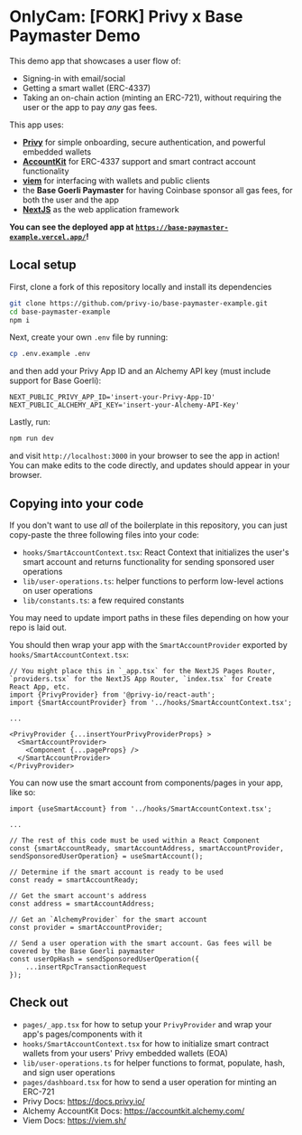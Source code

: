 # OnlyCam: [FORK] Privy x Base Paymaster Demo

This demo app that showcases a user flow of:

- Signing-in with email/social
- Getting a smart wallet (ERC-4337)
- Taking an on-chain action (minting an ERC-721), without requiring the user or the app to pay _any_ gas fees.

This app uses:

- [**Privy**](https://www.privy.io/) for simple onboarding, secure authentication, and powerful embedded wallets
- [**AccountKit**](https://accountkit.alchemy.com/) for ERC-4337 support and smart contract account functionality
- [**viem**](https://viem.sh/) for interfacing with wallets and public clients
- the **Base Goerli Paymaster** for having Coinbase sponsor all gas fees, for both the user and the app
- [**NextJS**](https://nextjs.org/) as the web application framework

**You can see the deployed app at [`https://base-paymaster-example.vercel.app/`](https://base-paymaster-example.vercel.app/)!**

## Local setup

First, clone a fork of this repository locally and install its dependencies

```sh
git clone https://github.com/privy-io/base-paymaster-example.git
cd base-paymaster-example
npm i
```

Next, create your own `.env` file by running:

```sh
cp .env.example .env
```

and then add your Privy App ID and an Alchemy API key (must include support for Base Goerli):

```
NEXT_PUBLIC_PRIVY_APP_ID='insert-your-Privy-App-ID'
NEXT_PUBLIC_ALCHEMY_API_KEY='insert-your-Alchemy-API-Key'
```

Lastly, run:

```sh
npm run dev
```

and visit `http://localhost:3000` in your browser to see the app in action! You can make edits to the code directly, and updates should appear in your browser.

## Copying into your code

If you don't want to use _all_ of the boilerplate in this repository, you can just copy-paste the three following files into your code:

- `hooks/SmartAccountContext.tsx`: React Context that initializes the user's smart account and returns functionality for sending sponsored user operations
- `lib/user-operations.ts`: helper functions to perform low-level actions on user operations
- `lib/constants.ts`: a few required constants

You may need to update import paths in these files depending on how your repo is laid out.

You should then wrap your app with the `SmartAccountProvider` exported by `hooks/SmartAccountContext.tsx`:

```tsx
// You might place this in `_app.tsx` for the NextJS Pages Router, `providers.tsx` for the NextJS App Router, `index.tsx` for Create React App, etc.
import {PrivyProvider} from '@privy-io/react-auth';
import {SmartAccountProvider} from '../hooks/SmartAccountContext.tsx';

...

<PrivyProvider {...insertYourPrivyProviderProps} >
  <SmartAccountProvider>
    <Component {...pageProps} />
  </SmartAccountProvider>
</PrivyProvider>
```

You can now use the smart account from components/pages in your app, like so:

```tsx
import {useSmartAccount} from '../hooks/SmartAccountContext.tsx';

...

// The rest of this code must be used within a React Component
const {smartAccountReady, smartAccountAddress, smartAccountProvider, sendSponsoredUserOperation} = useSmartAccount();

// Determine if the smart account is ready to be used
const ready = smartAccountReady;

// Get the smart account's address
const address = smartAccountAddress;

// Get an `AlchemyProvider` for the smart account
const provider = smartAccountProvider;

// Send a user operation with the smart account. Gas fees will be covered by the Base Goerli paymaster
const userOpHash = sendSponsoredUserOperation({
    ...insertRpcTransactionRequest
});
```

## Check out

- `pages/_app.tsx` for how to setup your `PrivyProvider` and wrap your app's pages/components with it
- `hooks/SmartAccountContext.tsx` for how to initialize smart contract wallets from your users' Privy embedded wallets (EOA)
- `lib/user-operations.ts` for helper functions to format, populate, hash, and sign user operations
- `pages/dashboard.tsx` for how to send a user operation for minting an ERC-721
- Privy Docs: https://docs.privy.io/
- Alchemy AccountKit Docs: https://accountkit.alchemy.com/
- Viem Docs: https://viem.sh/
